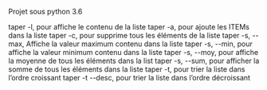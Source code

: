 Projet sous python 3.6


taper -l, pour affiche le contenu de la liste
taper -a, pour ajoute les ITEMs dans la liste
taper -c, pour supprime tous les éléments de la liste
taper -s, --max, Affiche la valeur maximum contenu dans la liste
taper -s, --min, pour affiche la valeur minimum contenu dans la liste
taper -s, --moy, pour affiche la moyenne de tous les éléments dans la list
taper -s, --sum, pour afficher la somme de tous les éléments dans la liste 
taper -t, pour trier la liste dans l’ordre croissant
taper -t  --desc, pour trier la liste dans l’ordre décroissant
